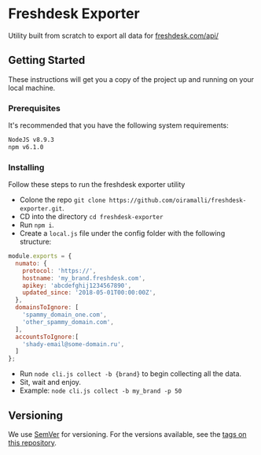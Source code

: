 # Freshdesk Exporter

Utility built from scratch to export all data for [freshdesk.com/api/](https://developers.freshdesk.com/api/)

## Getting Started

These instructions will get you a copy of the project up and running on your local machine.

### Prerequisites

It's recommended that you have the following system requirements:

```txt
NodeJS v8.9.3
npm v6.1.0
```

### Installing

Follow these steps to run the freshdesk exporter utility

* Colone the repo `git clone https://github.com/oiramalli/freshdesk-exporter.git`.
* CD into the directory `cd freshdesk-exporter`
* Run `npm i`.
* Create a `local.js` file under the config folder with the following structure:

```javascript
module.exports = {
  numato: {
    protocol: 'https://',
    hostname: 'my_brand.freshdesk.com',
    apikey: 'abcdefghij1234567890',
    updated_since: '2018-05-01T00:00:00Z',
  },
  domainsToIgnore: [
    'spammy_domain_one.com',
    'other_spammy_domain.com',
  ],
  accountsToIgnore:[
    'shady-email@some-domain.ru',
  ]
};
```

* Run `node cli.js collect -b {brand}` to begin collecting all the data.
* Sit, wait and enjoy.
* Example: `node cli.js collect -b my_brand -p 50`

## Versioning

We use [SemVer](http://semver.org/) for versioning. For the versions available, see the [tags on this repository](https://github.com/oiramalli/freshdesk-exporter/tags).
